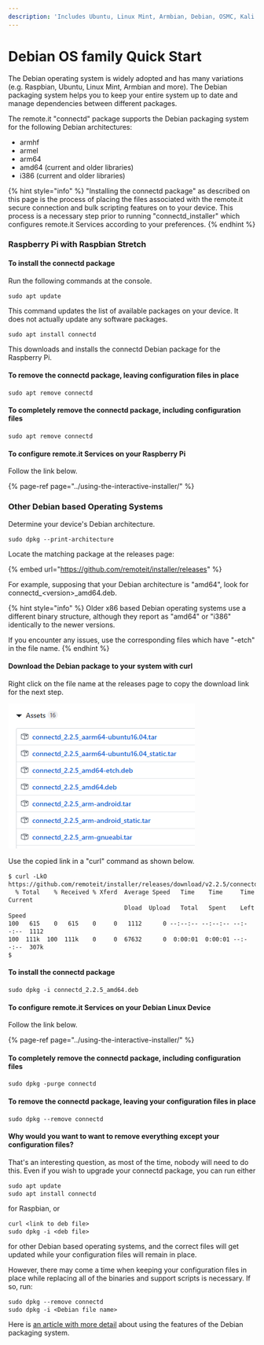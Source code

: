 ```yaml
---
description: 'Includes Ubuntu, Linux Mint, Armbian, Debian, OSMC, Kali and more.'
---
```


# Debian OS family Quick Start

The Debian operating system is widely adopted and has many variations \(e.g. Raspbian, Ubuntu, Linux Mint, Armbian and more\).  The Debian packaging system  helps you to keep your entire system up to date and manage dependencies between different packages.   

The remote.it "connectd" package supports the Debian packaging system for the following Debian architectures:

* armhf
* armel
* arm64
* amd64 \(current and older libraries\)
* i386 \(current and older libraries\)

{% hint style="info" %}
"Installing the connectd package" as described on this page is the process of placing the files associated with the remote.it secure connection and bulk scripting features on to your device.  This process is a necessary step prior to running "connectd\_installer" which configures remote.it Services according to your preferences.
{% endhint %}

### Raspberry Pi with Raspbian Stretch

#### To install the connectd package

Run the following commands at the console.

```text
sudo apt update
```

This command updates the list of available packages on your device.  It does not actually update any software packages.

```text
sudo apt install connectd
```

This downloads and installs the connectd Debian package for the Raspberry Pi.

#### To remove the connectd package, leaving configuration files in place

```text
sudo apt remove connectd
```

#### To completely remove the connectd package, including configuration files

```text
sudo apt remove connectd
```

#### To configure remote.it Services on your Raspberry Pi

Follow the link below.

{% page-ref page="../using-the-interactive-installer/" %}

### Other Debian based Operating Systems

Determine your device's Debian architecture.

```text
sudo dpkg --print-architecture
```

Locate the matching package at the releases page:

{% embed url="https://github.com/remoteit/installer/releases" %}

For example, supposing that your Debian architecture is "amd64", look for connectd\_&lt;version&gt;\_amd64.deb.

{% hint style="info" %}
Older x86 based Debian operating systems use a different binary structure, although they report as "amd64" or "i386" identically to the newer versions.  

If you encounter any issues, use the corresponding files which have "-etch" in the file name.
{% endhint %}

#### Download the Debian package to your system with curl

Right click on the file name at the releases page to copy the download link for the next step.

![](../.gitbook/assets/image%20%2854%29.png)

Use the copied link in a "curl" command as shown below.

```text
$ curl -LkO https://github.com/remoteit/installer/releases/download/v2.2.5/connectd_2.2.5_amd64.deb
  % Total    % Received % Xferd  Average Speed   Time    Time     Time  Current
                                 Dload  Upload   Total   Spent    Left  Speed
100   615    0   615    0     0   1112      0 --:--:-- --:--:-- --:--:--  1112
100  111k  100  111k    0     0  67632      0  0:00:01  0:00:01 --:--:--  307k
$
```

#### To install the connectd package

```text
sudo dpkg -i connectd_2.2.5_amd64.deb
```

#### To configure remote.it Services on your Debian Linux Device

Follow the link below.

{% page-ref page="../using-the-interactive-installer/" %}

#### To completely remove the connectd package, including configuration files

```text
sudo dpkg -purge connectd
```

#### To remove the connectd package, leaving your configuration files in place

```text
sudo dpkg --remove connectd
```

#### Why would you want to want to remove everything except your configuration files?  

That's an interesting question, as most of the time, nobody will need to do this.  Even if you wish to upgrade your connectd package, you can run either

```text
sudo apt update
sudo apt install connectd
```

for Raspbian, or

```text
curl <link to deb file>
sudo dpkg -i <deb file>
```

for other Debian based operating systems, and the correct files will get updated while your configuration files will remain in place.  

However, there may come a time when keeping your configuration files in place while replacing all of the binaries and support scripts is necessary.  If so, run:

```text
sudo dpkg --remove connectd
sudo dpkg -i <Debian file name>
```

Here is [an article with more detail](https://askubuntu.com/questions/187888/what-is-the-correct-way-to-completely-remove-an-application#187891) about using the features of the Debian packaging system.

